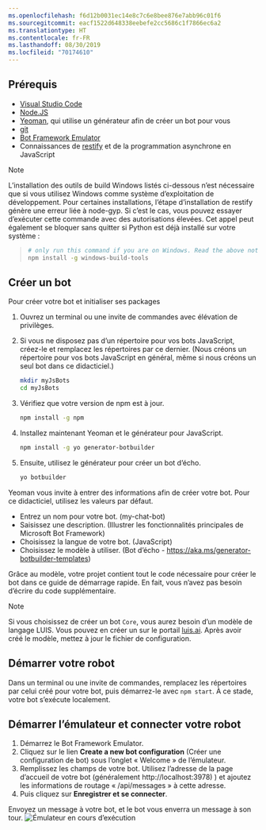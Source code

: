 ```yaml
---
ms.openlocfilehash: f6d12b0031ec14e8c7c6e8bee876e7abb96c01f6
ms.sourcegitcommit: eacf1522d648338eebefe2cc5686c1f7866ec6a2
ms.translationtype: HT
ms.contentlocale: fr-FR
ms.lasthandoff: 08/30/2019
ms.locfileid: "70174610"
---
```

## <a name="prerequisites"></a>Prérequis

- [Visual Studio Code](https://www.visualstudio.com/downloads)
- [Node.JS](https://nodejs.org/)
- [Yeoman](http://yeoman.io/), qui utilise un générateur afin de créer un bot pour vous
- [git](https://git-scm.com/)
- [Bot Framework Emulator](https://aka.ms/bot-framework-emulator-readme)
- Connaissances de [restify](http://restify.com/) et de la programmation asynchrone en JavaScript

> [!NOTE]
> L’installation des outils de build Windows listés ci-dessous n’est nécessaire que si vous utilisez Windows comme système d’exploitation de développement.
> Pour certaines installations, l’étape d’installation de restify génère une erreur liée à node-gyp.
> Si c’est le cas, vous pouvez essayer d’exécuter cette commande avec des autorisations élevées.
> Cet appel peut également se bloquer sans quitter si Python est déjà installé sur votre système :

> ```bash
> # only run this command if you are on Windows. Read the above note. 
> npm install -g windows-build-tools
> ```

## <a name="create-a-bot"></a>Créer un bot

Pour créer votre bot et initialiser ses packages

1. Ouvrez un terminal ou une invite de commandes avec élévation de privilèges.
1. Si vous ne disposez pas d’un répertoire pour vos bots JavaScript, créez-le et remplacez les répertoires par ce dernier. (Nous créons un répertoire pour vos bots JavaScript en général, même si nous créons un seul bot dans ce didacticiel.)

   ```bash
   mkdir myJsBots
   cd myJsBots
   ```

1. Vérifiez que votre version de npm est à jour.

   ```bash
   npm install -g npm
   ```

1. Installez maintenant Yeoman et le générateur pour JavaScript.

   ```bash
   npm install -g yo generator-botbuilder
   ```

1. Ensuite, utilisez le générateur pour créer un bot d’écho.

   ```bash
   yo botbuilder
   ```

Yeoman vous invite à entrer des informations afin de créer votre bot. Pour ce didacticiel, utilisez les valeurs par défaut.

- Entrez un nom pour votre bot. (my-chat-bot)
- Saisissez une description. (Illustrer les fonctionnalités principales de Microsoft Bot Framework)
- Choisissez la langue de votre bot. (JavaScript)
- Choisissez le modèle à utiliser. (Bot d’écho - https://aka.ms/generator-botbuilder-templates)

Grâce au modèle, votre projet contient tout le code nécessaire pour créer le bot dans ce guide de démarrage rapide. En fait, vous n’avez pas besoin d’écrire du code supplémentaire.

> [!NOTE]
> Si vous choisissez de créer un bot `Core`, vous aurez besoin d’un modèle de langage LUIS. Vous pouvez en créer un sur le portail [luis.ai](https://www.luis.ai). Après avoir créé le modèle, mettez à jour le fichier de configuration.

## <a name="start-your-bot"></a>Démarrer votre robot

Dans un terminal ou une invite de commandes, remplacez les répertoires par celui créé pour votre bot, puis démarrez-le avec `npm start`. À ce stade, votre bot s’exécute localement.

## <a name="start-the-emulator-and-connect-your-bot"></a>Démarrer l’émulateur et connecter votre robot

1. Démarrez le Bot Framework Emulator.
2. Cliquez sur le lien **Create a new bot configuration** (Créer une configuration de bot) sous l’onglet « Welcome » de l’émulateur. 
3. Remplissez les champs de votre bot. Utilisez l’adresse de la page d’accueil de votre bot (généralement http://localhost:3978) ) et ajoutez les informations de routage « /api/messages » à cette adresse.
4. Puis cliquez sur **Enregistrer et se connecter**.

Envoyez un message à votre bot, et le bot vous enverra un message à son tour.
![Émulateur en cours d’exécution](../media/emulator-v4/js-quickstart.png)
